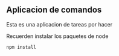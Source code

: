 ## Aplicacion de comandos

Esta es una aplicacion de tareas por hacer 


Recuerden instalar los paquetes de node

```
npm install

```
